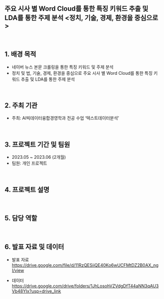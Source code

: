 ## 주요 시사 별 Word Cloud를 통한 특징 키워드 추출 및 LDA를 통한 주제 분석 <정치, 기술, 경제, 환경을 중심으로>

<br/>

## 1. 배경  목적

- 네이버 뉴스 본문 크롤링을 통한 특징 키워드 및 주제 분석
- 정치 및 법, 기술, 경제, 환경을 중심으로 주요 시사 별 Word Cloud를 통한 특징 키워드 추출 및 LDA를 통한 주제 분석

<br/>

## 2. 주최 기관

- 주최: AI빅데이터융합경영학과 전공 수업  ‘텍스트데이터분석’

<br/>

## 3. 프로젝트 기간 및 팀원

- 2023.05 ~ 2023.06 (2개월)
- 팀원: 개인 프로젝트

<br/>

## 4. 프로젝트 설명



<br/>

## 5. 담당 역할


<br/>

## 6. 발표 자료 및 데이터

- 발표 자료  
https://drive.google.com/file/d/11RzQESiiQE40Ko6wUCFMtDZ2B0AX_ngI/view

- 데이터  
https://drive.google.com/drive/folders/1JhLosohVZVdgDfT44aNN3qAU3Vb48YIx?usp=drive_link

